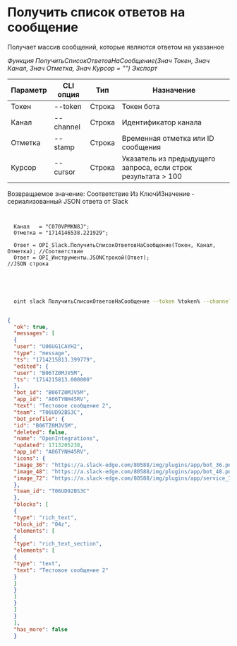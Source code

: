 ﻿---
sidebar_position: 7
---

# Получить список ответов на сообщение
 Получает массив сообщений, которые являются ответом на указанное


*Функция ПолучитьСписокОтветовНаСообщение(Знач Токен, Знач Канал, Знач Отметка, Знач Курсор = "") Экспорт*

  | Параметр | CLI опция | Тип | Назначение |
  |-|-|-|-|
  | Токен | --token | Строка | Токен бота |
  | Канал | --channel | Строка | Идентификатор канала |
  | Отметка | --stamp | Строка | Временная отметка или ID сообщения |
  | Курсор | --cursor | Строка | Указатель из предыдущего запроса, если строк результата > 100 |

  
  Возвращаемое значение:   Соответствие Из КлючИЗначение - сериализованный JSON ответа от Slack

```bsl title="Пример кода"
	
  
  Канал   = "C070VPMKN8J";
  Отметка = "1714146538.221929";
  
  Ответ = OPI_Slack.ПолучитьСписокОтветовНаСообщение(Токен, Канал, Отметка); //Соответствие
  Ответ = OPI_Инструменты.JSONСтрокой(Ответ);                                //JSON строка
  

	
```

```sh title="Пример команды CLI"
    
  oint slack ПолучитьСписокОтветовНаСообщение --token %token% --channel "C070VPMKN8J" --stamp "1714146538.221929" --cursor %cursor%

```


```json title="Результат"

{
  "ok": true,
  "messages": [
  {
  "user": "U06UG1CAYH2",
  "type": "message",
  "ts": "1714215813.399779",
  "edited": {
  "user": "B06TZ0MJV5M",
  "ts": "1714215813.000000"
  },
  "bot_id": "B06TZ0MJV5M",
  "app_id": "A06TYNH45RV",
  "text": "Тестовое сообщение 2",
  "team": "T06UD92BS3C",
  "bot_profile": {
  "id": "B06TZ0MJV5M",
  "deleted": false,
  "name": "OpenIntegrations",
  "updated": 1713205238,
  "app_id": "A06TYNH45RV",
  "icons": {
  "image_36": "https://a.slack-edge.com/80588/img/plugins/app/bot_36.png",
  "image_48": "https://a.slack-edge.com/80588/img/plugins/app/bot_48.png",
  "image_72": "https://a.slack-edge.com/80588/img/plugins/app/service_72.png"
  },
  "team_id": "T06UD92BS3C"
  },
  "blocks": [
  {
  "type": "rich_text",
  "block_id": "04z",
  "elements": [
  {
  "type": "rich_text_section",
  "elements": [
  {
  "type": "text",
  "text": "Тестовое сообщение 2"
  }
  ]
  }
  ]
  }
  ]
  }
  ],
  "has_more": false
  }

```
